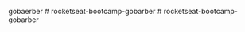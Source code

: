 gobaerber
#   r o c k e t s e a t - b o o t c a m p - g o b a r b e r  
 #   r o c k e t s e a t - b o o t c a m p - g o b a r b e r  
 